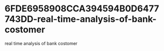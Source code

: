 # 6FDE6958908CCA394594B0D6477743DD-real-time-analysis-of-bank-costomer
real time analysis of bank costomer
